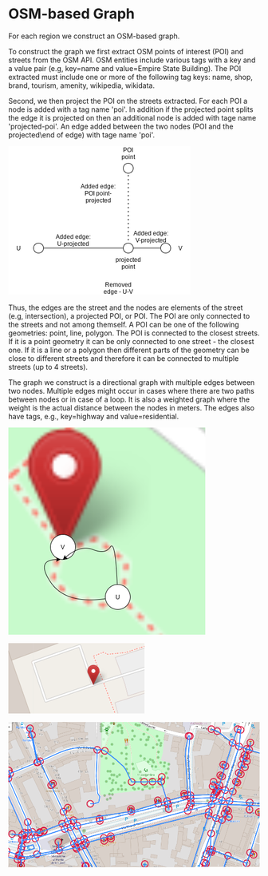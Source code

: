 # OSM-based Graph

For each region we construct an OSM-based graph. 

To construct the graph we first extract OSM points of interest (POI) and streets from the OSM API. OSM entities include various tags with a key and a value pair (e.g, key=name and value=Empire State Building). The POI extracted must include one or more of the following tag keys: name, shop, brand, tourism, amenity, wikipedia, wikidata. 

Second, we then project the POI on the streets extracted. For each POI a node is added with a tag name 'poi'. In addition if the projected point splits the edge it is projected on then an additional node is added with tage name 'projected-poi'. An edge added between the two nodes (POI and the projected\end of edge) with tage name 'poi'. 


![Example of POI projection on edge.](images/projected_poi.png)

 Thus, the edges are the street and the nodes are elements of the street (e.g, intersection), a projected POI, or POI. The POI are only connected to the streets and not among themself. A POI can be one of the following geometries: point, line, polygon. The POI is connected to the closest streets. If it is a point geometry it can be only connected to one street - the closest one. If it is a line or a polygon then different parts of the geometry can be close to different streets and therefore it can be connected to multiple streets (up to 4 streets).  

The graph we construct is a directional graph with multiple edges between two nodes. Multiple edges might occur in cases where there are two paths between nodes or in case of a loop. It is also a weighted graph where the weight is the actual distance between the nodes in meters. 
The edges also have tags, e.g., key=highway and value=residential.




![Example of case where there are parallel paths between two nodes (U and V).](images/parallel_paths.png)





![Example of case where there is a loop in the graph.](images/loop.png)




![Example of graph.](images/graph.png)



